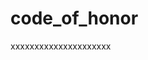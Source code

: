 # code_of_honor
xxxxxxxxxxxxxxxxxxxxx                                                                                                                                                                                                                                                                                                               
